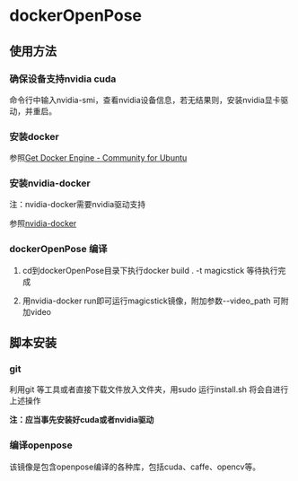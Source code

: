# dockerOpenPose

## 使用方法

### 确保设备支持nvidia cuda

命令行中输入nvidia-smi，查看nvidia设备信息，若无结果则，安装nvidia显卡驱动，并重启。

### 安装docker

参照[Get Docker Engine - Community for Ubuntu](https://docs.docker.com/install/linux/docker-ce/ubuntu/)

### 安装nvidia-docker

注：nvidia-docker需要nvidia驱动支持

参照[nvidia-docker](https://github.com/NVIDIA/nvidia-docker)

### dockerOpenPose 编译

1. cd到dockerOpenPose目录下执行docker build . -t magicstick 等待执行完成

2. 用nvidia-docker run即可运行magicstick镜像，附加参数--video_path 可附加video

## 脚本安装

### git

利用git 等工具或者直接下载文件放入文件夹，用sudo 运行install.sh 将会自进行上述操作

**注：应当事先安装好cuda或者nvidia驱动**

### 编译openpose

该镜像是包含openpose编译的各种库，包括cuda、caffe、opencv等。
